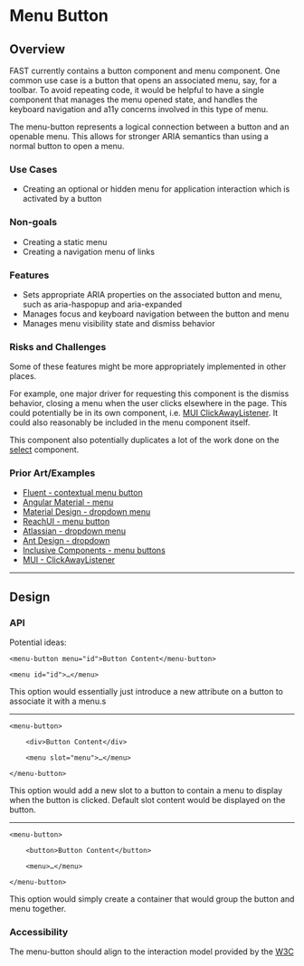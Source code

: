 # Menu Button

## Overview

FAST currently contains a button component and menu component.  One common use case is a button that opens an associated menu, say, for a toolbar.  To avoid repeating code, it would be helpful to have a single component that manages the menu opened state, and handles the keyboard navigation and a11y concerns involved in this type of menu.

The menu-button represents a logical connection between a button and an openable menu.  This allows for stronger ARIA semantics than using a normal button to open a menu.

### Use Cases
- Creating an optional or hidden menu for application interaction which is activated by a button

### Non-goals
- Creating a static menu
- Creating a navigation menu of links
  
### Features
- Sets appropriate ARIA properties on the associated button and menu, such as aria-haspopup and aria-expanded
- Manages focus and keyboard navigation between the button and menu
- Manages menu visibility state and dismiss behavior

### Risks and Challenges

Some of these features might be more appropriately implemented in other places.

For example, one major driver for requesting this component is the dismiss behavior, closing a menu when the user clicks elsewhere in the page.  This could potentially be in its own component, i.e. [MUI ClickAwayListener](https://mui.com/api/click-away-listener/).  It could also reasonably be included in the menu component itself.

This component also potentially duplicates a lot of the work done on the [select](https://github.com/microsoft/fast/blob/master/packages/web-components/fast-foundation/src/select/select.spec.md) component.

### Prior Art/Examples

- [Fluent - contextual menu button](https://developer.microsoft.com/en-us/fluentui#/controls/web/button)
- [Angular Material - menu](https://material.angular.io/components/menu/overview)
- [Material Design - dropdown menu](https://material.io/components/menus#dropdown-menu)
- [ReachUI - menu button](https://reach.tech/menu-button/)
- [Atlassian - dropdown menu](https://atlaskit.atlassian.com/packages/core/dropdown-menu)
- [Ant Design - dropdown](https://ant.design/components/dropdown/)
- [Inclusive Components - menu buttons](https://inclusive-components.design/menus-menu-buttons/)
- [MUI - ClickAwayListener](https://mui.com/api/click-away-listener/)

---

## Design

### API

Potential ideas:

```
<menu-button menu="id">Button Content</menu-button>

<menu id="id">…</menu>
```

This option would essentially just introduce a new attribute on a button to associate it with a menu.s
 
---
 
```
<menu-button>

    <div>Button Content</div>

    <menu slot="menu">…</menu>

</menu-button>
```
 
This option would add a new slot to a button to contain a menu to display when the button is clicked.  Default slot content would be displayed on the button.

---

```
<menu-button>

    <button>Button Content</button>

    <menu>…</menu>

</menu-button>
```

This option would simply create a container that would group the button and menu together.

### Accessibility

The menu-button should align to the interaction model provided by the [W3C](https://w3c.github.io/aria-practices/#menubutton)

<!--- Title: feat: add menu-button component to FAST 
 Comment: 

FAST currently contains a button component and menu component.  One common use case is a button that opens an associated menu, say, for a toolbar.  To avoid repeating code, it would be helpful to have a single component that manages the menu opened state, and handles the keyboard navigation and a11y concerns involved in this type of menu.

I've put together a sort of prospective and bare-bones spec for this component below.  Is something to fill this niche planned for FAST in the future?

--->
